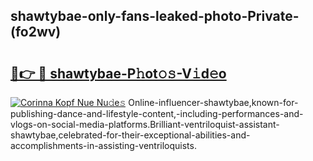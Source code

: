 ## shawtybae-only-fans​-leaked-photo​-Private-(fo2wv)


# <h2><a href="https://mediaupload.pro?title=shawtybae&ref=git">🔗👉 🔴 shawtybae-P𝚑ot𝚘𝚜-V𝚒d𝚎o</a></h2>

[![Corinna Kopf Nue Nu𝚍e𝚜](https://i.imgur.com/0qMVB7G.gif)](https://mediaupload.pro?title=shawtybae&ref=git)
Online-influencer-shawtybae,known-for-publishing-dance-and-lifestyle-content,-including-performances-and-vlogs-on-social-media-platforms.Brilliant-ventriloquist-assistant-shawtybae,celebrated-for-their-exceptional-abilities-and-accomplishments-in-assisting-ventriloquists.  